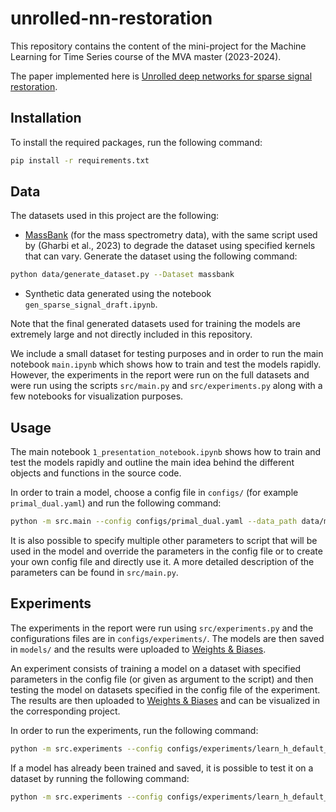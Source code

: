 # unrolled-nn-restoration

This repository contains the content of the mini-project for the Machine Learning for Time Series course of the MVA master (2023-2024).

The paper implemented here is [Unrolled deep networks for sparse signal restoration](https://dumas.ccsd.cnrs.fr/INRIA-SACLAY/hal-03988686v2).

## Installation

To install the required packages, run the following command:

```bash
pip install -r requirements.txt
```

## Data

The datasets used in this project are the following:
- [MassBank](https://massbank.eu/MassBank/) (for the mass spectrometry data), with the same script used by (Gharbi et al., 2023) to degrade the dataset using specified kernels that can vary.
Generate the dataset using the following command:

```bash
python data/generate_dataset.py --Dataset massbank
```

- Synthetic data generated using the notebook `gen_sparse_signal_draft.ipynb`.

Note that the final generated datasets used for training the models are extremely large and not directly included in this repository.

We include a small dataset for testing purposes and in order to run the main notebook `main.ipynb` which shows how to train and test the models rapidly. However, the experiments in the report were run on the full datasets and were run using the scripts `src/main.py` and `src/experiments.py` along with a few notebooks for visualization purposes.

## Usage

The main notebook `1_presentation_notebook.ipynb` shows how to train and test the models rapidly and outline the main idea behind the different objects and functions in the source code.

In order to train a model, choose a config file in `configs/` (for example `primal_dual.yaml`) and run the following command:

```bash
python -m src.main --config configs/primal_dual.yaml --data_path data/massbank --n_epochs 10
```

It is also possible to specify multiple other parameters to script that will be used in the model and override the parameters in the config file or to create your own config file and directly use it. A more detailed description of the parameters can be found in `src/main.py`.

## Experiments

The experiments in the report were run using `src/experiments.py` and the configurations files are in `configs/experiments/`. The models are then saved in `models/` and the results were uploaded to [Weights & Biases](https://wandb.ai/).

An experiment consists of training a model on a dataset with specified parameters in the config file (or given as argument to the script) and then testing the model on datasets specified in the config file of the experiment. The results are then uploaded to [Weights & Biases](https://wandb.ai/) and can be visualized in the corresponding project.

In order to run the experiments, run the following command:

```bash
python -m src.experiments --config configs/experiments/learn_h_default_fixed_ista.yaml --n_epochs 30
```

If a model has already been trained and saved, it is possible to test it on a dataset by running the following command:

```bash
python -m src.experiments --config configs/experiments/learn_h_default_fixed_ista.yaml --test
```